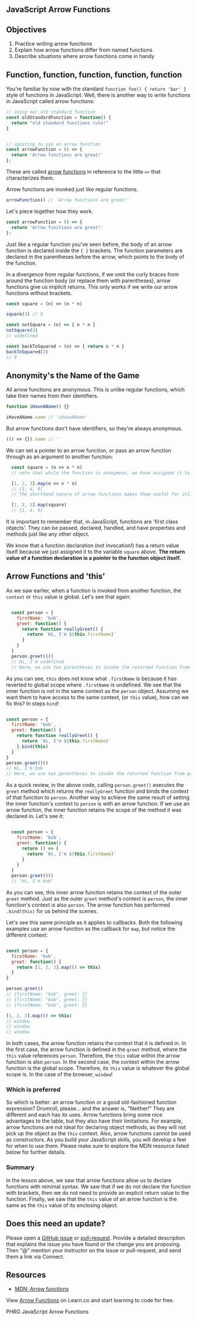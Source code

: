 JavaScript Arrow Functions
---

## Objectives

1. Practice writing arrow functions
2. Explain how arrow functions differ from named functions
3. Describe situations where arrow functions come in handy

## Function, function, function, function, function

You're familiar by now with the standard `function foo() { return 'bar' }` style of functions in JavaScript.
Well, there is another way to write functions in JavaScript called arrow functions:

``` javascript
// using our old standard function
const oldStandardFunction = function() {
  return "old standard functions rule!"
}


// updating to use an arrow function
const arrowFunction = () => {
  return 'Arrow functions are great!'
};
```

These are called [arrow functions](https://developer.mozilla.org/en-US/docs/Web/JavaScript/Reference/Functions/Arrow_functions) in reference to the little `=>` that characterizes them.

Arrow functions are invoked just like regular functions.

``` javascript
arrowFunction() // 'Arrow functions are great!'
```

Let's piece together how they work.

``` javascript
const arrowFunction = () => {
  return 'Arrow functions are great!'
};
```

Just like a regular function you've seen before, the body of an arrow function is declared inside the `{ }` brackets. The function parameters are declared in the parentheses before the arrow, which points to the body of the function.  

In a divergence from regular functions, if we omit the curly braces from around the function body (or replace them with parentheses), arrow functions give us implicit returns.  This only works if we write our arrow functions without brackets.

``` javascript
const square = (n) => (n * n)

square(3) // 9

const notSquare = (n) => { n * n }
notSquare(3)
// undefined

const backToSquared = (n) => { return n * n }
backToSquared(3)
// 9

```
## Anonymity's the Name of the Game

All arrow functions are anonymous. This is unlike regular functions, which take their names from their identifiers.

``` javascript
function iHaveAName() {}

iHaveAName.name // 'iHaveAName'
```

But arrow functions don't have identifiers, so they're always anonymous.

``` javascript
(() => {}).name // ''
```

We can set a pointer to an arrow function, or pass an arrow function through as an argument to another function:

```javascript
  const square = (n => n * n)
  // note that while the function is anonymous, we have assigned it to the variable 'square'

  [1, 2, 3].map(n => n * n)
  // [1, 4, 9]
  // The shorthand nature of arrow functions makes them useful for inline definitions

  [1, 2, 3].map(square)
  // [1, 4, 9]
```

It is important to remember that, in JavaScript, functions are 'first class objects'. They can be passed, declared, handled, and have properties and methods just like any other object.

We know that a function declaration (not invocation!) has a return value itself because we just assigned it to the variable `square` above. **The return value of a function declaration is a pointer to the function object itself.**

## Arrow Functions and 'this'

As we saw earlier, when a function is invoked from another function, the `context` or `this` value is global.  Let's see that again:

```js

  const person = {
    firstName: 'bob',
    greet: function() {
      return function reallyGreet() {
        return `Hi, I'm ${this.firstName}`
      }
    }
  }
  person.greet()()
  // Hi, I'm undefined
  // Here, we use two parentheses to invoke the returned function from person.greet()
```

As you can see, `this` does not know what `.firstName` is because it has reverted to global scope where `.firstName` is undefined. We see that the inner function is not in the same context as the `person` object. Assuming we want them to have access to the same context, (or `this` value), how can we fix this? In steps `bind`!

```js

const person = {
  firstName: 'bob',
  greet: function() {
    return function reallyGreet() {
      return `Hi, I'm ${this.firstName}`
    }.bind(this)
  }
}
person.greet()()
// Hi, I'm bob
// Here, we use two parentheses to invoke the returned function from person.greet()
```

As a quick review, in the above code, calling `person.greet()` executes the `greet` method which returns the `reallyGreet` function and binds the context of that function to `person`. Another way to achieve the same result of setting the inner function's context to `person` is with an arrow function.  If we use an arrow function, the inner function retains the scope of the method it was declared in.  Let's see it:

```js

  const person = {
    firstName: 'bob',
    greet: function() {
      return () => {
        return `Hi, I'm ${this.firstName}`
      }
    }
  }
  person.greet()()
  // "Hi, I'm bob"
```

As you can see, this inner arrow function retains the context of the outer `greet` method.  Just as the outer `greet` method's context is `person`, the inner function's context is also `person`. The arrow function has performed `.bind(this)` for us behind the scenes.

Let's see this same principle as it applies to callbacks. Both the following examples use an arrow function as the callback for `map`, but notice the different context:

```js

const person = {
  firstName: 'bob',
  greet: function() {
    return [1, 2, 3].map(() => this)
  }
}

person.greet()
// {firstName: "bob", greet: ƒ}
// {firstName: "bob", greet: ƒ}
// {firstName: "bob", greet: ƒ}

[1, 2, 3].map(() => this)
// window
// window
// window
```
In both cases, the arrow function retains the context that it is defined in. In the first case, the arrow function is defined in the `greet` method, where the `this` value references `person`.  Therefore, the `this` value within the arrow function is also `person`.  In the second case, the context within the arrow function is the global scope. Therefore, its `this` value is whatever the global scope is. In the case of the browser, `window`!

### Which is preferred

So which is better: an arrow function or a good old-fashioned function expression?  Drumroll, please... and the answer is, "Neither!"  They are different and each has its uses.  Arrow functions bring some nice advantages to the table, but they also have their limitations.  For example, arrow functions are not ideal for declaring object methods, as they will not pick up the object as the `this` context.  Also, arrow functions cannot be used as constructors.  As you build your JavaScript skills, you will develop a feel for when to use them.  Please make sure to explore the MDN resource listed below for further details.

### Summary

In the lesson above, we saw that arrow functions allow us to declare functions with minimal syntax. We saw that if we do not declare the function with brackets, then we do not need to provide an explicit return value to the function.  Finally, we saw that the `this` value of an arrow function is the same as the `this` value of its enclosing object.

## Does this need an update?
 Please open a [GitHub issue](https://github.com/learn-co-curriculum/phrg-js-advanced-scope-arrow-functions-readme/issues) or [pull-request](https://github.com/learn-co-curriculum/phrg-js-advanced-scope-arrow-functions-readme/pulls). Provide a detailed description that explains the issue you have found or the change you are proposing. Then "@" mention your instructor on the issue or pull-request, and send them a link via Connect.

## Resources

- [MDN: Arrow functions](https://developer.mozilla.org/en-US/docs/Web/JavaScript/Reference/Functions/Arrow_functions)

<p class='util--hide'>View <a href='https://learn.co/lessons/javascript-arrow-functions'>Arrow Functions</a> on Learn.co and start learning to code for free.</p>
<p data-visibility='hidden'>PHRG JavaScript Arrow Functions</p>
